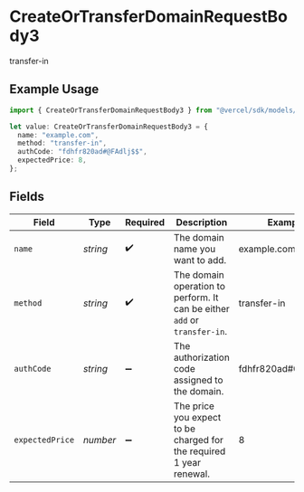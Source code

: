 # CreateOrTransferDomainRequestBody3

transfer-in

## Example Usage

```typescript
import { CreateOrTransferDomainRequestBody3 } from "@vercel/sdk/models/createortransferdomainop.js";

let value: CreateOrTransferDomainRequestBody3 = {
  name: "example.com",
  method: "transfer-in",
  authCode: "fdhfr820ad#@FAdlj$$",
  expectedPrice: 8,
};
```

## Fields

| Field                                                                     | Type                                                                      | Required                                                                  | Description                                                               | Example                                                                   |
| ------------------------------------------------------------------------- | ------------------------------------------------------------------------- | ------------------------------------------------------------------------- | ------------------------------------------------------------------------- | ------------------------------------------------------------------------- |
| `name`                                                                    | *string*                                                                  | :heavy_check_mark:                                                        | The domain name you want to add.                                          | example.com                                                               |
| `method`                                                                  | *string*                                                                  | :heavy_check_mark:                                                        | The domain operation to perform. It can be either `add` or `transfer-in`. | transfer-in                                                               |
| `authCode`                                                                | *string*                                                                  | :heavy_minus_sign:                                                        | The authorization code assigned to the domain.                            | fdhfr820ad#@FAdlj$$                                                       |
| `expectedPrice`                                                           | *number*                                                                  | :heavy_minus_sign:                                                        | The price you expect to be charged for the required 1 year renewal.       | 8                                                                         |